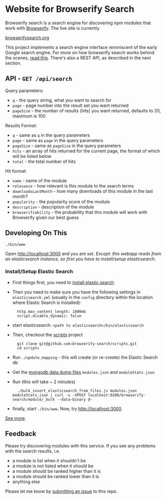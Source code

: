# Website for Browserify Search

Browserify search is a search engine for discovering npm modules that work with [Browserify](http://browserify.org/). The live site is currently

[browserifysearch.org](http://browserifysearch.org)

This project implements a search engine interface reminiscent of the early Google search engine. For more on how browserify search works behind the scenes, [read this](https://github.com/browserify-search/scripts). There's also a REST API, as described in the next section.

## API - `GET /api/search`

Query parameters:

* `q` - the query string, what you want to search for
* `page` - page number into the result set you want returned
* `pageSize` - the number of results (hits) you want returned, defaults to 20, maximum is 100

Results Format:

* `q` - same as `q` in the query parameters
* `page` - same as `page` in the query parameters
* `pageSize` - same as `pageSize` in the query parameters
* `hits` - an array of hits returned for the current page, the format of which will be listed below
* `total` - the total number of hits

Hit format:

* `name` - name of the module
* `relevance` - how relevant is this module to the search terms
* `downloadsLastMonth` - how many downloads of this module in the last month?
* `popularity` - the popularity score of the module
* `description` - description of the module
* `browserifiability` - the probability that this module will work with Browserify given our best guess

## Developing On This

```
./bin/www
```

Open <http://localhost:3000> and you are set. *Except: this webapp reads from an elasticsearch instance, so first you have to install/setup elasticsearch.*

### Install/Setup Elastic Search

* First things first, you need to [install elastic search](http://www.elasticsearch.org/). 
* Then you need to make sure you have the following settings in `elasticsearch.yml` (usually in the `config` directory within the location where Elastic Search is installed):

        http.max_content_length: 1000mb
        script.disable_dynamic: false

* start elasticsearch: `<path to elasticsearch>/bin/elasticsearch`
* Then, checkout the [scripts](https://github.com/browserify-search/scripts) project

        git clone git@github.com:browserify-search/scripts.git
        cd scripts

* Run `./update_mapping` - this will create (or re-create) the Elastic Search db
* Get the [mongodb data dump files](https://www.dropbox.com/sh/5cqeb8xj4z35w6l/AAAp5QSiQT00b_KergLyowkma?dl=0) `modules.json` and `moduleStats.json`
* Run (this will take ~ 2 minutes)

        ./bulk_insert_elasticsearch_from_files.js modules.json moduleStats.json | curl -s -XPOST localhost:9200/browserify-search/module/_bulk --data-binary @-

* finally, start `./bin/www`. Now, try <http://localhost:3000>.

[See more](https://github.com/browserify-search/scripts#elastic-search).

## Feedback

Please try discovering modules with this service. If you see any problems with the search results, i.e.

* a module is list when it shouldn't be
* a module is not listed when it should be
* a module should be ranked higher than it is
* a module should be ranked lower than it is
* anything else

Please let me know by [submitting an issue](https://github.com/browserify-search/www/issues) to this repo.
